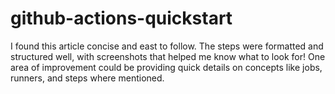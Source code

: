 # github-actions-quickstart
I found this article concise and east to follow. The steps were formatted and structured well, with screenshots that helped me know what to look for! One area of improvement could be providing quick details on concepts like jobs, runners, and steps where mentioned.
